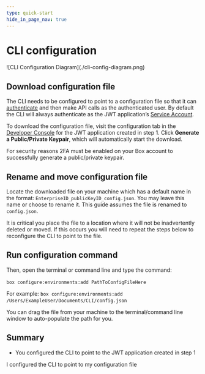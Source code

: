```yaml
---
type: quick-start
hide_in_page_nav: true
---
```


# CLI configuration

<ImageFrame center>
  ![CLI Configuration Diagram](./cli-config-diagram.png)
</ImageFrame>

## Download configuration file

The CLI needs to be configured to point to a configuration file so that it can
[authenticate][auth] and then make API calls as the authenticated user. By
default the CLI will always authenticate as the JWT application’s
[Service Account][sa].

To download the configuration file, visit the configuration tab in the 
[Developer Console][dc] for the JWT application created in step 1. 
Click **Generate a Public/Private Keypair**, which will automatically start the
download. 

<Message warning>
   For security reasons 2FA must be enabled on your Box account to successfully
   generate a public/private keypair.
</Message>

## Rename and move configuration file

Locate the downloaded file on your machine which has a default name in the
format: `EnterpriseID_publicKeyID_config.json`. You may leave this name or
choose to rename it. This guide assumes the file is renamed to `config.json`. 

<Message warning>
   It is critical you place the file to a location where it will not be
   inadvertently deleted or moved. If this occurs you will need to repeat the
   steps below to reconfigure the CLI to point to the file. 
</Message>

## Run configuration command

Then, open the terminal or command line and type the command: 

`box configure:environments:add PathToConfigFileHere`

For example: 
`box configure:environments:add /Users/ExampleUser/Documents/CLI/config.json`

<Message type=tip>
   You can drag the file from your machine to the terminal/command line window
   to auto-populate the path for you.
</Message>

## Summary

* You configured the CLI to point to the JWT application created in step 1

<Next>I configured the CLI to point to my configuration file</Next>

[auth]: g://authentication/jwt/without-sdk/
[sa]: g://authentication/user-types/service-account/
[dc]: https://app.box.com/developers/console